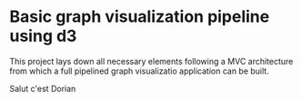# Basic graph visualization pipeline using d3

This project lays down all necessary elements following a MVC architecture from which a full pipelined graph visualizatio application can be built.

Salut c'est Dorian
